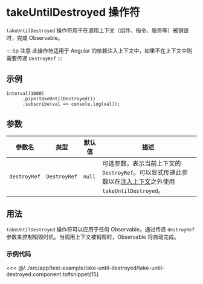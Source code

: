 # takeUntilDestroyed 操作符

`takeUntilDestroyed` 操作符用于在调用上下文（组件、指令、服务等）被销毁时，完成 Observable。

::: tip 注意
此操作符适用于 Angular 的依赖注入上下文中，如果不在上下文中则需要传递 `DestroyRef`
:::

## 示例

```typescript{4}
interval(1000)
      .pipe(takeUntilDestroyed())
      .subscribe(val => console.log(val));
```

## 参数

| 参数名       | 类型         | 默认值 | 描述                                                                                                                                                                  |
| ------------ | ------------ | ------ | --------------------------------------------------------------------------------------------------------------------------------------------------------------------- |
| `destroyRef` | `DestroyRef` | `null` | 可选参数，表示当前上下文的 `DestroyRef`。可以显式传递此参数以在[注入上下文](https://angular.dev/guide/di/dependency-injection-context)之外使用 `takeUntilDestroyed`。 |

## 用法

`takeUntilDestroyed` 操作符可以应用于任何 Observable，通过传递 `destroyRef` 参数来控制销毁时机。当调用上下文被销毁时，Observable 将自动完成。

### 示例代码

<<< @/../src/app/test-example/take-until-destroyed/take-until-destroyed.component.ts#snippet{15}
